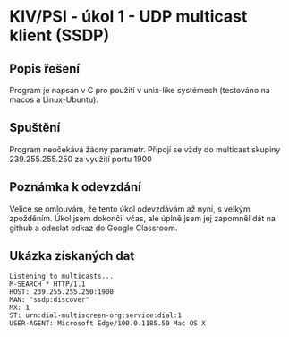 # KIV/PSI - úkol 1 - UDP multicast klient (SSDP) 

## Popis řešení
Program je napsán v C pro použití v unix-like systémech (testováno na macos a Linux-Ubuntu).

## Spuštění
Program neočekává žádný parametr. Připojí se vždy do multicast skupiny 239.255.255.250 za využití portu 1900

## Poznámka k odevzdání
Velice se omlouvám, že tento úkol odevzdávám až nyní, s velkým zpožděním.
Úkol jsem dokončil včas, ale úplně jsem jej zapomněl dát na github a odeslat odkaz do Google Classroom.

## Ukázka získaných dat

```
Listening to multicasts...
M-SEARCH * HTTP/1.1
HOST: 239.255.255.250:1900
MAN: "ssdp:discover"
MX: 1
ST: urn:dial-multiscreen-org:service:dial:1
USER-AGENT: Microsoft Edge/100.0.1185.50 Mac OS X
```